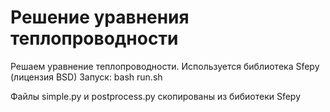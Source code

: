 # Решение уравнения теплопроводности

Решаем уравнение теплопроводности.
Используется библиотека Sfepy (лицензия BSD)
Запуск: bash run.sh

Файлы simple.py и postprocess.py скопированы из бибиотеки Sfepy
